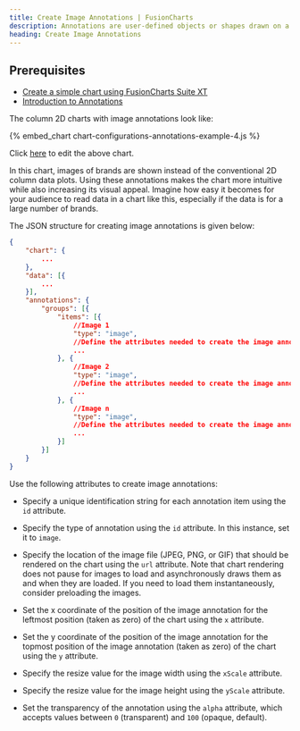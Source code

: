 ```yaml
---
title: Create Image Annotations | FusionCharts
description: Annotations are user-defined objects or shapes drawn on a chart. Annotations are often required to make interpretation of the chart easy for the end user.
heading: Create Image Annotations
---
```


## Prerequisites

* [Create a simple chart using FusionCharts Suite XT](/getting-started/plain-javascript/your-first-chart-using-plain-javascript)
* [Introduction to Annotations](/chart-guide/chart-configurations/annotations/introduction-to-annotations)

The column 2D charts with image annotations look like:

{% embed_chart chart-configurations-annotations-example-4.js %}

Click [here](http://jsfiddle.net/fusioncharts/49dJJ/) to edit the above chart.

In this chart, images of brands are shown instead of the conventional 2D column data plots. Using these annotations makes the chart more intuitive while also increasing its visual appeal. Imagine how easy it becomes for your audience to read data in a chart like this, especially if the data is for a large number of brands.

The JSON structure for creating image annotations is given below:

```json
{
    "chart": {
        ...
    },
    "data": [{
        ...
    }],
    "annotations": {
        "groups": [{
            "items": [{
                //Image 1
                "type": "image",
                //Define the attributes needed to create the image annotation
                ...
            }, {
                //Image 2
                "type": "image",
                //Define the attributes needed to create the image annotation
                ...
            }, {
                //Image n
                "type": "image",
                //Define the attributes needed to create the image annotation
                ...
            }]
        }]
    }
}
```

Use the following attributes to create image annotations:

- Specify a unique identification string for each annotation item using the `id` attribute.

- Specify the type of annotation using the `id` attribute. In this instance, set it to `image`.

- Specify the location of the image file (JPEG, PNG, or GIF) that should be rendered on the chart using the `url` attribute. Note that chart rendering does not pause for images to load and asynchronously draws them as and when they are loaded. If you need to load them instantaneously, consider preloading the images.

- Set the x coordinate of the position of the image annotation for the leftmost position (taken as zero) of the chart using the `x` attribute.

- Set the y coordinate of the position of the image annotation for the topmost position of the image annotation (taken as zero) of the chart using the `y` attribute.

- Specify the resize value for the image width using the `xScale` attribute.

- Specify the resize value for the image height using the `yScale` attribute.

- Set the transparency of the annotation using the `alpha` attribute, which accepts values between `0` (transparent) and `100` (opaque, default).